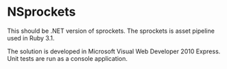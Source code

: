 NSprockets
==========

This should be .NET version of sprockets. The sprockets is asset pipeline used in Ruby 3.1.

The solution is developed in Microsoft Visual Web Developer 2010 Express. Unit tests are run as a console application.
